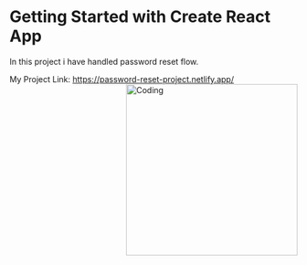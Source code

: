 # Getting Started with Create React App
In this project i have handled password reset flow.

My Project Link: https://password-reset-project.netlify.app/
<img align="right" alt="Coding" width="300" src="https://password-reset-project.netlify.app/">
